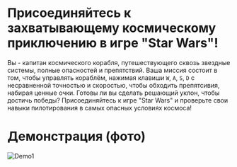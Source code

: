 # Присоединяйтесь к захватывающему космическому приключению в игре "Star Wars"! 
Вы - капитан космического корабля, путешествующего сквозь звездные системы, полные опасностей и препятствий. Ваша миссия состоит в том, чтобы управлять кораблём, нажимая клавиши `W`, `A`, `S`, `D` с несравненной точностью и скоростью, чтобы обходить препятсивия, набирая ценные очки.
Готовы ли вы сделать решающий уклон, чтобы достичь победы? Присоединяйтесь к игре "Star Wars" и проверьте свои навыки пилотирования в самых опасных условиях космоса!

# Демонстрация (фото)
![Demo1](https://github.com/jswmpls/SUAI_StarWars/assets/162914714/ee565be1-0e1d-46f6-bd10-0b43fe74236a)
